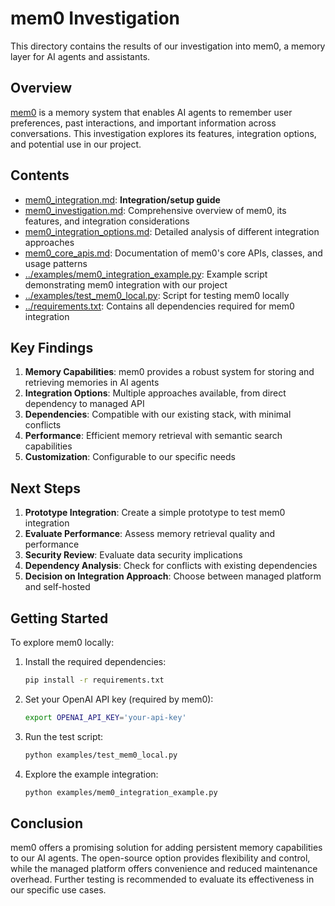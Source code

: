 # mem0 Investigation

This directory contains the results of our investigation into mem0, a memory layer for AI agents and assistants.

## Overview

[mem0](https://mem0.ai) is a memory system that enables AI agents to remember user preferences, past interactions, and important information across conversations. This investigation explores its features, integration options, and potential use in our project.

## Contents

- [mem0_integration.md](../05_sdk_and_integrations/mem0_integration.md): **Integration/setup guide**
- [mem0_investigation.md](mem0_investigation.md): Comprehensive overview of mem0, its features, and integration considerations
- [mem0_integration_options.md](mem0_integration_options.md): Detailed analysis of different integration approaches
- [mem0_core_apis.md](mem0_core_apis.md): Documentation of mem0's core APIs, classes, and usage patterns
- [../examples/mem0_integration_example.py](../examples/mem0_integration_example.py): Example script demonstrating mem0 integration with our project
- [../examples/test_mem0_local.py](../examples/test_mem0_local.py): Script for testing mem0 locally
- [../requirements.txt](../requirements.txt): Contains all dependencies required for mem0 integration

## Key Findings

1. **Memory Capabilities**: mem0 provides a robust system for storing and retrieving memories in AI agents
2. **Integration Options**: Multiple approaches available, from direct dependency to managed API
3. **Dependencies**: Compatible with our existing stack, with minimal conflicts
4. **Performance**: Efficient memory retrieval with semantic search capabilities
5. **Customization**: Configurable to our specific needs

## Next Steps

1. **Prototype Integration**: Create a simple prototype to test mem0 integration
2. **Evaluate Performance**: Assess memory retrieval quality and performance
3. **Security Review**: Evaluate data security implications
4. **Dependency Analysis**: Check for conflicts with existing dependencies
5. **Decision on Integration Approach**: Choose between managed platform and self-hosted

## Getting Started

To explore mem0 locally:

1. Install the required dependencies:
   ```bash
   pip install -r requirements.txt
   ```

2. Set your OpenAI API key (required by mem0):
   ```bash
   export OPENAI_API_KEY='your-api-key'
   ```

3. Run the test script:
   ```bash
   python examples/test_mem0_local.py
   ```

4. Explore the example integration:
   ```bash
   python examples/mem0_integration_example.py
   ```

## Conclusion

mem0 offers a promising solution for adding persistent memory capabilities to our AI agents. The open-source option provides flexibility and control, while the managed platform offers convenience and reduced maintenance overhead. Further testing is recommended to evaluate its effectiveness in our specific use cases.
